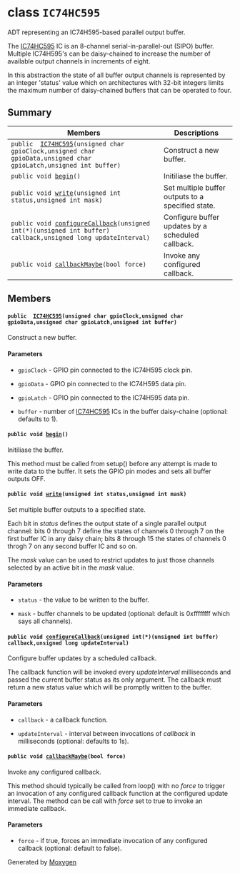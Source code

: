# class `IC74HC595` 

ADT representing an IC74H595-based parallel output buffer.

The [IC74HC595](#classIC74HC595) IC is an 8-channel serial-in-parallel-out (SIPO) buffer. Multiple IC74H595's can be daisy-chained to increase the number of available output channels in increments of eight.

In this abstraction the state of all buffer output channels is represented by an integer 'status' value which on architectures with 32-bit integers limits the maximum number of daisy-chained buffers that can be operated to four.

## Summary

 Members                        | Descriptions                                
--------------------------------|---------------------------------------------
`public  `[`IC74HC595`](#classIC74HC595_1a708326f72afe13f1d4c53c078aa9890b)`(unsigned char gpioClock,unsigned char gpioData,unsigned char gpioLatch,unsigned int buffer)` | Construct a new buffer.
`public void `[`begin`](#classIC74HC595_1a66416a0c85080cd00c3ebede9fca3f7b)`()` | Initiliase the buffer.
`public void `[`write`](#classIC74HC595_1a089c9670aa7294bd942fc5439124ef01)`(unsigned int status,unsigned int mask)` | Set multiple buffer outputs to a specified state.
`public void `[`configureCallback`](#classIC74HC595_1ae79db8eb5438aba43f9c9317bda1a607)`(unsigned int(*)(unsigned int buffer) callback,unsigned long updateInterval)` | Configure buffer updates by a scheduled callback.
`public void `[`callbackMaybe`](#classIC74HC595_1a9b94635c84aedde3e0df7452a0139763)`(bool force)` | Invoke any configured callback.

## Members

#### `public  `[`IC74HC595`](#classIC74HC595_1a708326f72afe13f1d4c53c078aa9890b)`(unsigned char gpioClock,unsigned char gpioData,unsigned char gpioLatch,unsigned int buffer)` 

Construct a new buffer.

#### Parameters
* `gpioClock` - GPIO pin connected to the IC74H595 clock pin. 

* `gpioData` - GPIO pin connected to the IC74H595 data pin. 

* `gpioLatch` - GPIO pin connected to the IC74H595 data pin. 

* `buffer` - number of [IC74HC595](#classIC74HC595) ICs in the buffer daisy-chaine (optional: defaults to 1).

#### `public void `[`begin`](#classIC74HC595_1a66416a0c85080cd00c3ebede9fca3f7b)`()` 

Initiliase the buffer.

This method must be called from setup() before any attempt is made to write data to the buffer. It sets the GPIO pin modes and sets all buffer outputs OFF.

#### `public void `[`write`](#classIC74HC595_1a089c9670aa7294bd942fc5439124ef01)`(unsigned int status,unsigned int mask)` 

Set multiple buffer outputs to a specified state.

Each bit in *status* defines the output state of a single parallel output channel: bits 0 through 7 define the states of channels 0 through 7 on the first buffer IC in any daisy chain; bits 8 through 15 the states of channels 0 throgh 7 on any second buffer IC and so on.

The *mask* value can be used to restrict updates to just those channels selected by an active bit in the *mask* value.

#### Parameters
* `status` - the value to be written to the buffer. 

* `mask` - buffer channels to be updated (optional: default is 0xffffffff which says all channels).

#### `public void `[`configureCallback`](#classIC74HC595_1ae79db8eb5438aba43f9c9317bda1a607)`(unsigned int(*)(unsigned int buffer) callback,unsigned long updateInterval)` 

Configure buffer updates by a scheduled callback.

The callback function will be invoked every *updateInterval* milliseconds and passed the current buffer status as its only argument. The callback must return a new status value which will be promptly written to the buffer.

#### Parameters
* `callback` - a callback function. 

* `updateInterval` - interval between invocations of *callback* in milliseconds (optional: defaults to 1s).

#### `public void `[`callbackMaybe`](#classIC74HC595_1a9b94635c84aedde3e0df7452a0139763)`(bool force)` 

Invoke any configured callback.

This method should typically be called from loop() with no *force* to trigger an invocation of any configured callback function at the configured update interval. The method can be call with *force* set to true to invoke an immediate callback.

#### Parameters
* `force` - if true, forces an immediate invocation of any configured callback (optional: default to false).

Generated by [Moxygen](https://sourcey.com/moxygen)